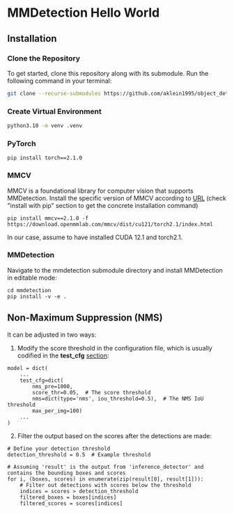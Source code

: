 # MMDetection Hello World

## Installation

### Clone the Repository

To get started, clone this repository along with its submodule. Run the following command in your terminal:

```bash
git clone --recurse-submodules https://github.com/aklein1995/object_detection_mmdetection.git
```
### Create Virtual Environment

```bash
python3.10 -m venv .venv
```

### PyTorch
```
pip install torch==2.1.0
```

### MMCV 
MMCV is a foundational library for computer vision that supports MMDetection. Install the specific version of MMCV according to [URL](https://mmcv.readthedocs.io/en/latest/get_started/installation.html) (check "install with pip" section to get the concrete installation command)
```
pip install mmcv==2.1.0 -f https://download.openmmlab.com/mmcv/dist/cu121/torch2.1/index.html 
```
In our case, assume to have installed CUDA 12.1 and torch2.1.

### MMDetection
Navigate to the mmdetection submodule directory and install MMDetection in editable mode:
```
cd mmdetection
pip install -v -e .
```

## Non-Maximum Suppression (NMS) 
It can be adjusted in two ways:
1. Modify the score threshold in the configuration file, which is usually codified in the **test_cfg** [section](https://github.com/aklein1995/mmdetection/blob/cfd5d3a985b0249de009b67d04f37263e11cdf3d/configs/_base_/models/faster-rcnn_r50_fpn.py):
```
model = dict(
    ...
    test_cfg=dict(
        nms_pre=1000,
        score_thr=0.05,  # The score threshold
        nms=dict(type='nms', iou_threshold=0.5),  # The NMS IoU threshold
        max_per_img=100)
    ...
)
```

2. Filter the output based on the scores after the detections are made:
```
# Define your detection threshold
detection_threshold = 0.5  # Example threshold

# Assuming 'result' is the output from 'inference_detector' and contains the bounding boxes and scores
for i, (boxes, scores) in enumerate(zip(result[0], result[1])):
    # Filter out detections with scores below the threshold
    indices = scores > detection_threshold
    filtered_boxes = boxes[indices]
    filtered_scores = scores[indices]
```

